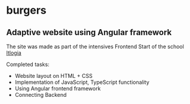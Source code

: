# burgers
## Adaptive website using Angular framework

The site was made as part of the intensives Frontend Start of the school [Itlogia](https://itlogia.ru/)

Completed tasks:
- Website layout on HTML + CSS
- Implementation of JavaScript, TypeScript functionality
- Using Angular frontend framework
- Connecting Backend 
